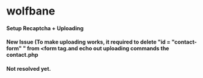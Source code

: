 # wolfbane
#### Setup Recaptcha + Uploading
#### New Issue (To make uploading works, it required to delete "id = "contact-form" " from <form tag.and echo out uploading commands the contact.php
#### Not resolved yet.

